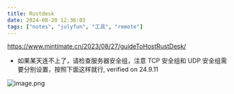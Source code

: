```yaml
---
title: Rustdesk
date: 2024-08-20 12:36:03
tags: ["notes", "julyfun", "工具", "remote"]
---
```

https://www.mintimate.cn/2023/08/27/guideToHostRustDesk/

- 如果某天连不上了，请检查服务器安全组，注意 TCP 安全组和 UDP 安全组需要分别设置，按照下面这样就行, verified on 24.9.11

![image.png](https://how-to-1258460161.cos.ap-shanghai.myqcloud.com/how-to/20240910235357.webp)

